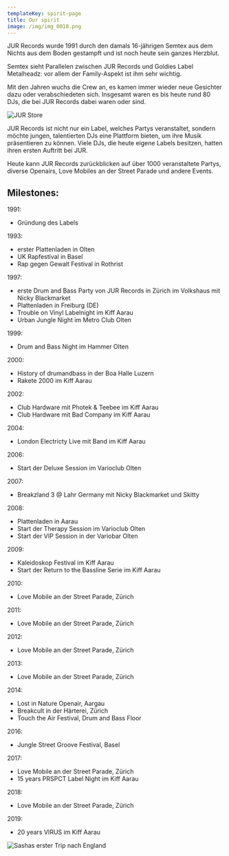 ```yaml
---
templateKey: spirit-page
title: Our spirit
image: /img/img_0018.png
---
```

JUR Records wurde 1991 durch den damals 16-jährigen Semtex aus dem Nichts aus dem Boden gestampft und ist noch heute sein ganzes Herzblut. 

Semtex sieht Parallelen zwischen JUR Records und Goldies Label Metalheadz: vor allem der Family-Aspekt ist ihm sehr wichtig. 

Mit den Jahren wuchs die Crew an, es kamen immer wieder neue Gesichter dazu oder verabschiedeten sich. Insgesamt waren es bis heute rund 80 DJs, die bei JUR Records dabei waren oder sind. 

![JUR Store](/img/e8afb13a-fea7-472f-905c-a9cfc5e68648.jpg "JUR Store")

JUR Records ist nicht nur ein Label, welches Partys veranstaltet, sondern möchte jungen, talentierten DJs eine Plattform bieten, um ihre Musik präsentieren zu können. Viele DJs, die heute eigene Labels besitzen, hatten ihren ersten Auftritt bei JUR. 

Heute kann JUR Records zurückblicken auf über 1000 veranstaltete Partys, diverse Openairs, Love Mobiles an der Street Parade und andere Events. 

## **Milestones:**

1991:		

* Gründung des Labels

1993:		

* erster Plattenladen in Olten
* UK Rapfestival in Basel
* Rap gegen Gewalt Festival in Rothrist

1997:		

* erste Drum and Bass Party von JUR Records in Zürich im Volkshaus mit Nicky Blackmarket
* Plattenladen in Freiburg (DE)
* Trouble on Vinyl Labelnight im Kiff Aarau
* Urban Jungle Night im Metro Club Olten

1999:              

* Drum and Bass Night im Hammer Olten

2000:              

* History of drumandbass in der Boa Halle Luzern 
* Rakete 2000 im Kiff Aarau

2002:              

* Club Hardware mit Photek & Teebee im Kiff Aarau
* Club Hardware mit Bad Company im Kiff Aarau

2004:              

* London Electricty Live mit Band im Kiff Aarau

2006:              

* Start der Deluxe Session im Varioclub Olten

2007:              

* Breakzland 3 @ Lahr Germany mit Nicky Blackmarket und Skitty

2008:		

* Plattenladen in Aarau
* Start der Therapy Session im Varioclub Olten
* Start der VIP Session in der Variobar Olten

2009:              

* Kaleidoskop Festival im Kiff Aarau
* Start der Return to the Bassline Serie im Kiff Aarau

2010:		

* Love Mobile an der Street Parade, Zürich

2011:		

* Love Mobile an der Street Parade, Zürich

2012:		

* Love Mobile an der Street Parade, Zürich

2013:		

* Love Mobile an der Street Parade, Zürich

2014:		

* Lost in Nature Openair, Aargau
* Breakcult in der Härterei, Zürich
* Touch the Air Festival, Drum and Bass Floor

2016:              

* Jungle Street Groove Festival, Basel 

2017:		

* Love Mobile an der Street Parade, Zürich
* 15 years PRSPCT Label Night im Kiff Aarau

2018:		

* Love Mobile an der Street Parade, Zürich

2019:

* 20 years VIRUS im Kiff Aarau

![Sashas erster Trip nach England](/img/unbenannt-1.jpg "Sashas erster Trip nach England")
